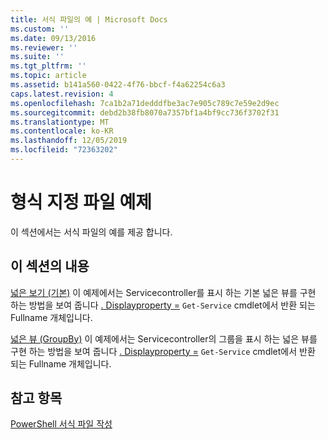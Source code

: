 ```yaml
---
title: 서식 파일의 예 | Microsoft Docs
ms.custom: ''
ms.date: 09/13/2016
ms.reviewer: ''
ms.suite: ''
ms.tgt_pltfrm: ''
ms.topic: article
ms.assetid: b141a560-0422-4f76-bbcf-f4a62254c6a3
caps.latest.revision: 4
ms.openlocfilehash: 7ca1b2a71dedddfbe3ac7e905c789c7e59e2d9ec
ms.sourcegitcommit: debd2b38fb8070a7357bf1a4bf9cc736f3702f31
ms.translationtype: MT
ms.contentlocale: ko-KR
ms.lasthandoff: 12/05/2019
ms.locfileid: "72363202"
---
```

# <a name="examples-of-formatting-files"></a>형식 지정 파일 예제

이 섹션에서는 서식 파일의 예를 제공 합니다.

## <a name="in-this-section"></a>이 섹션의 내용

[넓은 보기 (기본)](./wide-view-basic.md) 이 예제에서는 Servicecontroller를 표시 하는 기본 넓은 뷰를 구현 하는 방법을 보여 줍니다 [. Displayproperty =](/dotnet/api/System.ServiceProcess.ServiceController) `Get-Service` cmdlet에서 반환 되는 Fullname 개체입니다.

[넓은 뷰 (GroupBy)](./wide-view-groupby.md) 이 예제에서는 Servicecontroller의 그룹을 표시 하는 넓은 뷰를 구현 하는 방법을 보여 줍니다 [. Displayproperty =](/dotnet/api/System.ServiceProcess.ServiceController) `Get-Service` cmdlet에서 반환 되는 Fullname 개체입니다.

## <a name="see-also"></a>참고 항목

[PowerShell 서식 파일 작성](./writing-a-powershell-formatting-file.md)
